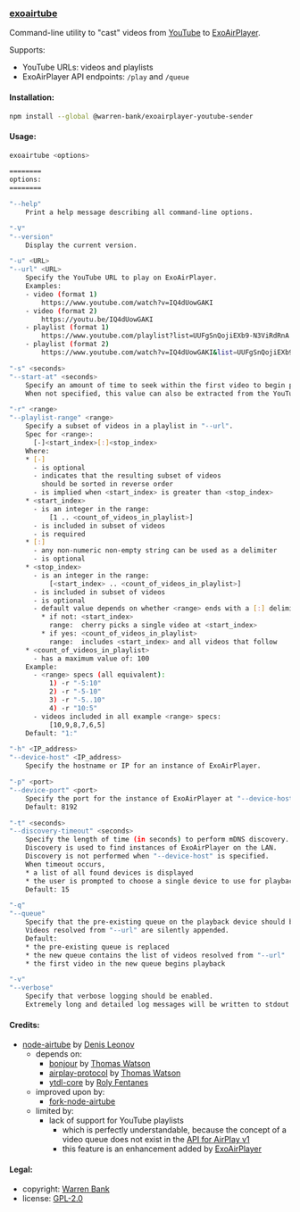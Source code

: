 ### [exoairtube](https://github.com/warren-bank/node-ExoAirPlayer-YouTube-sender)

Command-line utility to "cast" videos from [YouTube](https://www.youtube.com/) to [ExoAirPlayer](https://github.com/warren-bank/Android-ExoPlayer-AirPlay-Receiver).

Supports:
* YouTube URLs: videos and playlists
* ExoAirPlayer API endpoints: `/play` and `/queue`

#### Installation:

```bash
npm install --global @warren-bank/exoairplayer-youtube-sender
```

#### Usage:

```bash
exoairtube <options>

========
options:
========

"--help"
    Print a help message describing all command-line options.

"-V"
"--version"
    Display the current version.

"-u" <URL>
"--url" <URL>
    Specify the YouTube URL to play on ExoAirPlayer.
    Examples:
    - video (format 1)
        https://www.youtube.com/watch?v=IQ4dUowGAKI
    - video (format 2)
        https://youtu.be/IQ4dUowGAKI
    - playlist (format 1)
        https://www.youtube.com/playlist?list=UUFgSnQojiEXb9-N3ViRdRnA
    - playlist (format 2)
        https://www.youtube.com/watch?v=IQ4dUowGAKI&list=UUFgSnQojiEXb9-N3ViRdRnA

"-s" <seconds>
"--start-at" <seconds>
    Specify an amount of time to seek within the first video to begin playback.
    When not specified, this value can also be extracted from the YouTube URL.

"-r" <range>
"--playlist-range" <range>
    Specify a subset of videos in a playlist in "--url".
    Spec for <range>:
      [-]<start_index>[:]<stop_index>
    Where:
    * [-]
      - is optional
      - indicates that the resulting subset of videos
        should be sorted in reverse order
      - is implied when <start_index> is greater than <stop_index>
    * <start_index>
      - is an integer in the range:
          [1 .. <count_of_videos_in_playlist>]
      - is included in subset of videos
      - is required
    * [:]
      - any non-numeric non-empty string can be used as a delimiter
      - is optional
    * <stop_index>
      - is an integer in the range:
          [<start_index> .. <count_of_videos_in_playlist>]
      - is included in subset of videos
      - is optional
      - default value depends on whether <range> ends with a [:] delimiter
        * if not: <start_index>
          range:  cherry picks a single video at <start_index>
        * if yes: <count_of_videos_in_playlist>
          range:  includes <start_index> and all videos that follow
    * <count_of_videos_in_playlist>
      - has a maximum value of: 100
    Example:
      - <range> specs (all equivalent):
          1) -r "-5:10"
          2) -r "-5-10"
          3) -r "-5..10"
          4) -r "10:5"
      - videos included in all example <range> specs:
          [10,9,8,7,6,5]
    Default: "1:"

"-h" <IP_address>
"--device-host" <IP_address>
    Specify the hostname or IP for an instance of ExoAirPlayer.

"-p" <port>
"--device-port" <port>
    Specify the port for the instance of ExoAirPlayer at "--device-host".
    Default: 8192

"-t" <seconds>
"--discovery-timeout" <seconds>
    Specify the length of time (in seconds) to perform mDNS discovery.
    Discovery is used to find instances of ExoAirPlayer on the LAN.
    Discovery is not performed when "--device-host" is specified.
    When timeout occurs,
    * a list of all found devices is displayed
    * the user is prompted to choose a single device to use for playback
    Default: 15

"-q"
"--queue"
    Specify that the pre-existing queue on the playback device should be preserved.
    Videos resolved from "--url" are silently appended.
    Default:
    * the pre-existing queue is replaced
    * the new queue contains the list of videos resolved from "--url"
    * the first video in the new queue begins playback

"-v"
"--verbose"
    Specify that verbose logging should be enabled.
    Extremely long and detailed log messages will be written to stdout.
```

#### Credits:

* [node-airtube](https://github.com/Deliaz/node-airtube) by [Denis Leonov](https://github.com/Deliaz)
  - depends on:
    * [bonjour](https://github.com/watson/bonjour) by [Thomas Watson](https://github.com/watson)
    * [airplay-protocol](https://github.com/watson/airplay-protocol) by [Thomas Watson](https://github.com/watson)
    * [ytdl-core](https://github.com/fent/node-ytdl-core) by [Roly Fentanes](https://github.com/fent)
  - improved upon by:
    * [fork-node-airtube](https://github.com/warren-bank/fork-node-airtube)
  - limited by:
    * lack of support for YouTube playlists
      - which is perfectly understandable, because the concept of a video queue does not exist in the [API for AirPlay v1](http://nto.github.io/AirPlay.html#video)
      - this feature is an enhancement added by [ExoAirPlayer](https://github.com/warren-bank/Android-ExoPlayer-AirPlay-Receiver)

#### Legal:

* copyright: [Warren Bank](https://github.com/warren-bank)
* license: [GPL-2.0](https://www.gnu.org/licenses/old-licenses/gpl-2.0.txt)
